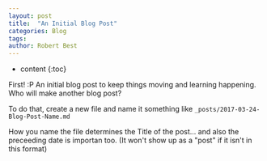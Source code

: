 ```yaml
---
layout: post
title:  "An Initial Blog Post"
categories: Blog
tags:  
author: Robert Best
---
```


* content
{:toc}

First! :P An initial blog post to keep things moving and learning happening. Who will make another blog post?

To do that, create a new file and name it something like `_posts/2017-03-24-Blog-Post-Name.md`

How you name the file determines the Title of the post... and also the preceeding date is importan too. (It won't show up as a "post" if it isn't in this format)
